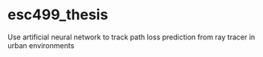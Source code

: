 # esc499_thesis
Use artificial neural network to track path loss prediction from ray tracer in urban environments
